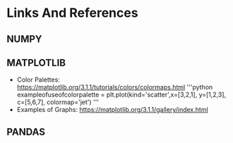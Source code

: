 # Links And References

## NUMPY


## MATPLOTLIB
* Color Palettes: https://matplotlib.org/3.1.1/tutorials/colors/colormaps.html
'''python
exampleofuseofcolorpalette = plt.plot(kind='scatter',x=[3,2,1], y=[1,2,3], c=[5,6,7], colormap='jet')
'''
* Examples of Graphs: https://matplotlib.org/3.1.1/gallery/index.html

## PANDAS

